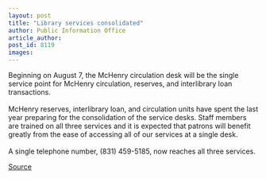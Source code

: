 ```yaml
---
layout: post
title: "Library services consolidated"
author: Public Information Office
article_author: 
post_id: 8119
images:
---
```


<a name="content" id="content"></a>
<p>
  Beginning on August 7, the McHenry circulation desk will be the single service point for McHenry circulation, reserves, and interlibrary loan transactions.<br>
  <br>
  McHenry reserves, interlibrary loan, and circulation units have spent the last year preparing for the consolidation of the service desks. Staff members are trained on all three services and it is expected that patrons will benefit greatly from the ease of accessing all of our services at a single desk.<br>
  <br>
  A single telephone number, (831) 459-5185, now reaches all three services.
</p>
<p><a href="http://www1.ucsc.edu/currents/06-07/07-31/brief-services.asp" title="Permalink to brief-services">Source</a></p>
